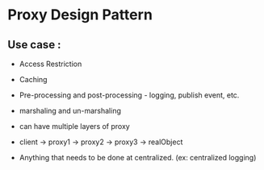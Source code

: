 # Proxy Design Pattern 

## Use case : 
* Access Restriction
* Caching 
* Pre-processing and post-processing - logging, publish event, etc. 

* marshaling and un-marshaling
* can have multiple layers of proxy
* client -> proxy1 -> proxy2 -> proxy3 -> realObject
* Anything that needs to be done at centralized. (ex: centralized logging)